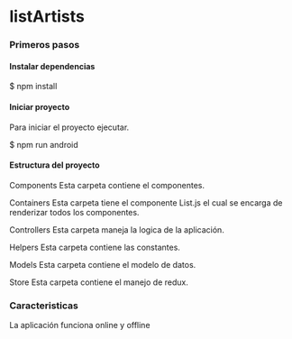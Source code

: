 # listArtists
### Primeros pasos

#### Instalar dependencias

$ npm install

#### Iniciar proyecto

Para iniciar el proyecto ejecutar.

$ npm run android

#### Estructura del proyecto

Components Esta carpeta contiene el componentes.

Containers Esta carpeta tiene el componente List.js el cual se encarga de renderizar todos los componentes.

Controllers Esta carpeta maneja la logica de la aplicación.

Helpers Esta carpeta contiene las constantes.

Models Esta carpeta contiene el modelo de datos.

Store Esta carpeta contiene el manejo de redux.

### Caracteristicas
La aplicación funciona online y offline

